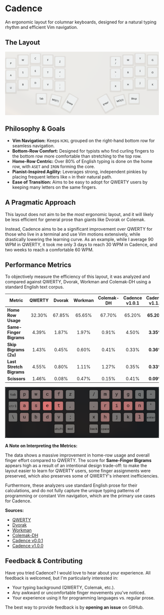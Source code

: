 # Cadence

An ergonomic layout for columnar keyboards, designed for a natural typing rhythm and efficient Vim navigation.

## The Layout

![Keyboard Layout Image](cadence.jpg)

## Philosophy & Goals

- **Vim Navigation:** Keeps `HJKL` grouped on the right-hand bottom row for seamless navigation.
- **Bottom-Row Comfort:** Designed for typists who find curling fingers to the bottom row more comfortable than stretching to the top row.
- **Home-Row Centric:** Over 80% of English typing is done on the home row, with `ASET` and `IRON` forming the core.
- **Pianist-Inspired Agility:** Leverages strong, independent pinkies by placing frequent letters like `n` in their natural path.
- **Ease of Transition:** Aims to be easy to adopt for QWERTY users by keeping many letters on the same fingers.

## A Pragmatic Approach

This layout does not aim to be the _most_ ergonomic layout, and it will likely be less efficient for general prose than giants like Dvorak or Colemak.

Instead, Cadence aims to be a significant improvement over QWERTY for those who live in a terminal and use Vim motions extensively, while drastically lowering the learning curve. As an example, while I average 90 WPM in QWERTY, it took me only 3 days to reach 30 WPM in Cadence, and two weeks to reach a comfortable 60 WPM.

## Performance Metrics

To objectively measure the efficiency of this layout, it was analyzed and compared against QWERTY, Dvorak, Workman and Colemak-DH using a standard English text corpus.

| Metric                   | QWERTY | Dvorak | Workman | Colemak-DH | Cadence v1.0.1 | Cadence v1.1.0 |
| ------------------------ | :----: | :----: | :-----: | :--------: | :------------: | :------------: |
| **Home Row Usage**       | 32.30% | 67.85% | 65.65%  |   67.70%   |     65.20%     |   **65.20%**   |
| **Same-Finger Bigrams**  | 4.39%  | 1.87%  |  1.97%  |   0.91%    |     4.50%      |   **3.35%**    |
| **Skip Bigrams (2u)**    | 1.43%  | 0.45%  |  0.60%  |   0.41%    |     0.33%      |   **0.36%**    |
| **Last Stretch Bigrams** | 4.55%  | 0.80%  |  1.11%  |   1.27%    |     0.35%      |   **0.33%**    |
| **Scissors**             | 1.46%  | 0.08%  |  0.47%  |   0.15%    |     0.41%      |   **0.09%**    |

![Heatmap](heatmap.jpg)

**A Note on Interpreting the Metrics:**

The data shows a massive improvement in home-row usage and overall finger effort compared to QWERTY. The score for **Same-Finger Bigrams** appears high as a result of an intentional design trade-off: to make the layout easier to learn for QWERTY users, some finger assignments were preserved, which also preserves some of QWERTY's inherent inefficiencies.

Furthermore, these analyzers use standard English prose for their calculations, and do not fully capture the unique typing patterns of programming or constant Vim navigation, which are the primary use cases for Cadence.

**Sources:**

- [QWERTY](https://cyanophage.github.io/playground.html?layout=qwertyuiop-asdfghjkl%3B%27zxcvbnm%2C.%2F%5C%5E&mode=ergo&lan=english&thumb=l)
- [Dvorak](https://cyanophage.github.io/playground.html?layout=%27%2C.pyfgcrl%2Faoeuidhtns-%3Bqjkxbmwvz%5C%5E&mode=ergo&lan=english&thumb=l)
- [Workman](https://cyanophage.github.io/playground.html?layout=qdrwbjfup%3B-ashtgyneoi%27zxmcvkl%2C.%2F%5C%5E&mode=ergo&lan=english&thumb=l)
- [Colemak-DH](https://cyanophage.github.io/playground.html?layout=qwfpbjluy%3B-arstgmneio%27zxcdvkh%2C.%2F%5C%5E&mode=ergo&lan=english&thumb=l)
- [Cadence v0.0.1](https://cyanophage.github.io/playground.html?layout=pwdfz%2Fmygq-aset%2C.iron%27bucv%3Bxhjkl%5C%5E&mode=ergo&lan=english&thumb=l)
- [Cadence v1.0.0](https://cyanophage.github.io/playground.html?layout=pwdfz%2Fmygq-aset%2C.rion%27ubcv%3Bxhjkl%5C%5E&mode=ergo&lan=english&thumb=l)

## Feedback & Contributing

Have you tried Cadence? I would love to hear about your experience. All feedback is welcomed, but I'm particularly interested in:

- Your typing background (QWERTY, Colemak, etc.).
- Any awkward or uncomfortable finger movements you've noticed.
- Your experience using it for programming languages vs. regular prose.

The best way to provide feedback is by **opening an issue** on GitHub.
